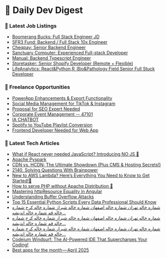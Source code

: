 # 📢 Daily Dev Digest

### 💼 Latest Job Listings
- [Boomerang Bucks: Full Stack Engineer JD](https://weworkremotely.com/remote-jobs/boomerang-bucks-full-stack-engineer-jd)
- [SFR3 Fund: Backend / Full Stack 10x Engineer](https://weworkremotely.com/remote-jobs/sfr3-fund-backend-full-stack-10x-engineer)
- [Cheqpay: Senior Backend Engineer](https://weworkremotely.com/remote-jobs/cheqpay-senior-backend-engineer)
- [Sanctuary Computer: Experienced Full-stack Developer](https://weworkremotely.com/remote-jobs/sanctuary-computer-experienced-full-stack-developer-1)
- [Manual: Backend Typescript Engineer](https://weworkremotely.com/remote-jobs/manual-backend-typescript-engineer)
- [Storetasker: Senior Shopify Developer (Remote + Flexible)](https://weworkremotely.com/remote-jobs/storetasker-senior-shopify-developer-remote-flexible-3)
- [LifeAnalytics: React&Python,R :Bio&Pathology Field Senior Full Stuck Developer](https://weworkremotely.com/remote-jobs/lifeanalytics-react-python-r-bio-pathology-field-senior-full-stuck-developer)

### 🎯 Freelance Opportunities
- [PowerApp Enhancements &amp; Export Functionality](https://www.freelancer.com/projects/sharepoint/PowerApp-Enhancements-Export.html)
- [Social Media Management for TikTok &amp; Instagram](https://www.freelancer.com/projects/social-media-marketing/Social-Media-Management-for-TikTok-39262823.html)
- [Proposal for SEO Expert Needed](https://www.freelancer.com/projects/seo/Proposal-for-SEO-Expert-Needed.html)
- [Corporate Event Management   -- 47101](https://www.freelancer.com/projects/customer-support/Corporate-Event-Management-39262069.html)
- [IA CHATBOT](https://www.freelancer.com/projects/chatbot/CHATBOT-39262822.html)
- [Spotify to YouTube Playlist Conversion](https://www.freelancer.com/projects/video-editing/Spotify-YouTube-Playlist-Conversion.html)
- [Frontend Developer Needed for Web App](https://www.freelancer.com/projects/javascript/Frontend-Developer-Needed-for-Web-39262824.html)

### 📝 Latest Tech Articles
- [What if React never needed JavaScript? Introducing NO JS 🧠](https://dev.to/structax/what-if-react-never-needed-javascript-introducing-no-js-29gp)
- [Apache Pyspark](https://dev.to/madgan95/apache-pyspark-272g)
- [CDN vs. HCDN: The Ultimate Showdown (Plus CMS & Hosting Secrets!)](https://dev.to/seosiri/cdn-vs-hcdn-the-ultimate-showdown-plus-cms-hosting-secrets-2kag)
- [2140. Solving Questions With Brainpower](https://dev.to/mdarifulhaque/2140-solving-questions-with-brainpower-1nil)
- [New to AWS Lambda? Here’s Everything You Need to Know to Get Started!🚀](https://dev.to/onlyfave/new-to-aws-lambda-heres-everything-you-need-to-know-to-get-started-e7n)
- [How to serve PHP without Apache Distribution 🎅](https://dev.to/aryan015/how-to-serve-php-without-apache-distribution-3p6f)
- [Mastering httpResource Equality in Angular](https://dev.to/railsstudent/mastering-httpresource-equality-in-angular-44i1)
- [Understanding Buffer Overflow Attacks](https://medium.com/@xavierj.cruz/understanding-buffer-overflow-attacks-b2e304fad38e?source=rss------programming-5)
- [Top 15 Essential Python Scripts Every Data Professional Should Know](https://mayursurani.medium.com/top-15-essential-python-scripts-every-data-professional-should-know-a5c25b61efd5?source=rss------programming-5)
- [شماره خاله تهران شماره خاله اصفهان شماره خاله شیراز شماره خاله کرج شماره خاله قم شماره خاله اندیشه…](https://medium.com/@jffjgggfudhfh/%D8%B4%D9%85%D8%A7%D8%B1%D9%87-%D8%AE%D8%A7%D9%84%D9%87-%D8%AA%D9%87%D8%B1%D8%A7%D9%86-%D8%B4%D9%85%D8%A7%D8%B1%D9%87-%D8%AE%D8%A7%D9%84%D9%87-%D8%A7%D8%B5%D9%81%D9%87%D8%A7%D9%86-%D8%B4%D9%85%D8%A7%D8%B1%D9%87-%D8%AE%D8%A7%D9%84%D9%87-%D8%B4%DB%8C%D8%B1%D8%A7%D8%B2-%D8%B4%D9%85%D8%A7%D8%B1%D9%87-%D8%AE%D8%A7%D9%84%D9%87-%DA%A9%D8%B1%D8%AC-%D8%B4%D9%85%D8%A7%D8%B1%D9%87-%D8%AE%D8%A7%D9%84%D9%87-%D9%82%D9%85-%D8%B4%D9%85%D8%A7%D8%B1%D9%87-%D8%AE%D8%A7%D9%84%D9%87-%D8%A7%D9%86%D8%AF%DB%8C%D8%B4%D9%87-852e1a6ab623?source=rss------programming-5)
- [شماره خاله تهران شماره خاله اصفهان شماره خاله شیراز شماره خاله کرج شماره خاله قم شماره خاله اندیشه…](https://medium.com/@jffjgggfudhfh/%D8%B4%D9%85%D8%A7%D8%B1%D9%87-%D8%AE%D8%A7%D9%84%D9%87-%D8%AA%D9%87%D8%B1%D8%A7%D9%86-%D8%B4%D9%85%D8%A7%D8%B1%D9%87-%D8%AE%D8%A7%D9%84%D9%87-%D8%A7%D8%B5%D9%81%D9%87%D8%A7%D9%86-%D8%B4%D9%85%D8%A7%D8%B1%D9%87-%D8%AE%D8%A7%D9%84%D9%87-%D8%B4%DB%8C%D8%B1%D8%A7%D8%B2-%D8%B4%D9%85%D8%A7%D8%B1%D9%87-%D8%AE%D8%A7%D9%84%D9%87-%DA%A9%D8%B1%D8%AC-%D8%B4%D9%85%D8%A7%D8%B1%D9%87-%D8%AE%D8%A7%D9%84%D9%87-%D9%82%D9%85-%D8%B4%D9%85%D8%A7%D8%B1%D9%87-%D8%AE%D8%A7%D9%84%D9%87-%D8%A7%D9%86%D8%AF%DB%8C%D8%B4%D9%87-9ff4ab3c7ffc?source=rss------programming-5)
- [شماره خاله تهران شماره خاله اصفهان شماره خاله شیراز شماره خاله کرج شماره خاله قم شماره خاله اندیشه…](https://medium.com/@jffjgggfudhfh/%D8%B4%D9%85%D8%A7%D8%B1%D9%87-%D8%AE%D8%A7%D9%84%D9%87-%D8%AA%D9%87%D8%B1%D8%A7%D9%86-%D8%B4%D9%85%D8%A7%D8%B1%D9%87-%D8%AE%D8%A7%D9%84%D9%87-%D8%A7%D8%B5%D9%81%D9%87%D8%A7%D9%86-%D8%B4%D9%85%D8%A7%D8%B1%D9%87-%D8%AE%D8%A7%D9%84%D9%87-%D8%B4%DB%8C%D8%B1%D8%A7%D8%B2-%D8%B4%D9%85%D8%A7%D8%B1%D9%87-%D8%AE%D8%A7%D9%84%D9%87-%DA%A9%D8%B1%D8%AC-%D8%B4%D9%85%D8%A7%D8%B1%D9%87-%D8%AE%D8%A7%D9%84%D9%87-%D9%82%D9%85-%D8%B4%D9%85%D8%A7%D8%B1%D9%87-%D8%AE%D8%A7%D9%84%D9%87-%D8%A7%D9%86%D8%AF%DB%8C%D8%B4%D9%87-01d505b28beb?source=rss------programming-5)
- [Codeium Windsurf: The AI-Powered IDE That Supercharges Your Coding!](https://medium.com/@sivaprakash4112/codeium-windsurf-the-ai-powered-ide-that-supercharges-your-coding-6789950f1058?source=rss------programming-5)
- [Best apps for the month — April 2025](https://medium.com/@kaushiknune5/best-apps-for-the-month-april-2025-175e4766dd40?source=rss------programming-5)
